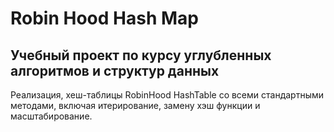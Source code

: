 # Robin Hood Hash Map
## Учебный проект по курсу углубленных алгоритмов и структур данных

Реализация, хеш-таблицы RobinHood HashTable со всеми стандартными методами, включая итерирование, замену хэш функции и масштабирование.
